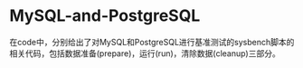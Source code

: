 # MySQL-and-PostgreSQL
在code中，分别给出了对MySQL和PostgreSQL进行基准测试的sysbench脚本的相关代码，包括数据准备(prepare)，运行(run)，清除数据(cleanup)三部分。
